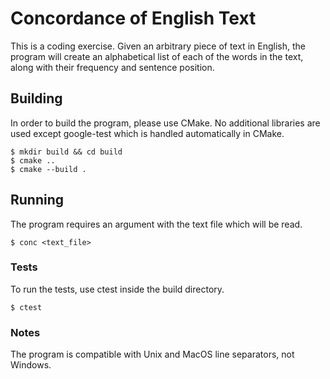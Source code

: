 # Concordance of English Text

This is a coding exercise. Given an arbitrary piece of text in English, the program will create an alphabetical list
of each of the words in the text, along with their frequency and sentence position.

## Building

In order to build the program, please use CMake. No additional libraries are used except google-test which is
handled automatically in CMake.

```shell
$ mkdir build && cd build
$ cmake ..
$ cmake --build .
```

## Running

The program requires an argument with the text file which will be read.

```shell
$ conc <text_file>
```

### Tests

To run the tests, use ctest inside the build directory.

```shell
$ ctest
```

### Notes

The program is compatible with Unix and MacOS line separators, not Windows. 
